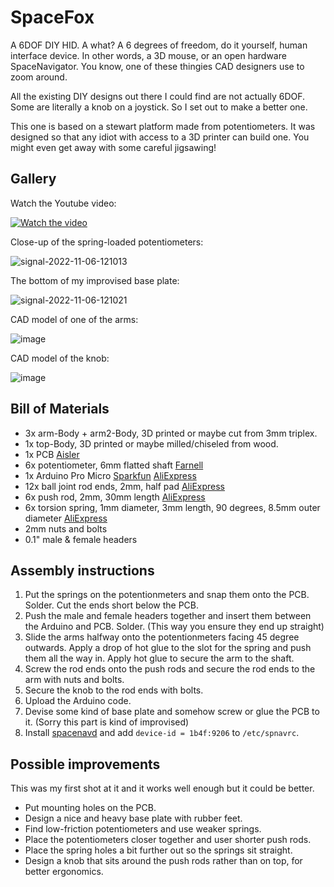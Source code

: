 # SpaceFox

A 6DOF DIY HID. A what? A 6 degrees of freedom, do it yourself, human interface device. In other words, a 3D mouse, or an open hardware SpaceNavigator. You know, one of these thingies CAD designers use to zoom around.

All the existing DIY designs out there I could find are not actually 6DOF. Some are literally a knob on a joystick. So I set out to make a better one.

This one is based on a stewart platform made from potentiometers. It was designed so that any idiot with access to a 3D printer can build one. You might even get away with some careful jigsawing!

## Gallery

Watch the Youtube video:

[![Watch the video](https://img.youtube.com/vi/rLTWWPftyac/maxresdefault.jpg)](https://youtu.be/rLTWWPftyac)

Close-up of the spring-loaded potentiometers:

![signal-2022-11-06-121013](https://user-images.githubusercontent.com/168609/200167307-481f2979-1f31-46c8-8931-465b4240828a.jpeg)

The bottom of my improvised base plate:

![signal-2022-11-06-121021](https://user-images.githubusercontent.com/168609/200167318-65644ad8-c1e8-4691-9ea2-1528596075a9.jpeg)

CAD model of one of the arms:

![image](https://user-images.githubusercontent.com/168609/200167369-572bfe2f-96a5-408b-8335-6235ece865c7.png)

CAD model of the knob:

![image](https://user-images.githubusercontent.com/168609/200167393-6c9ff864-b83c-4a8e-bd83-f75506205eaf.png)

## Bill of Materials

* 3x arm-Body + arm2-Body, 3D printed or maybe cut from 3mm triplex.
* 1x top-Body, 3D printed or maybe milled/chiseled from wood.
* 1x PCB [Aisler](https://aisler.net/p/TOQVENVP)
* 6x potentiometer, 6mm flatted shaft [Farnell](https://nl.farnell.com/tt-electronics-bi-technologies/p120k-f20br5k/potentiometer-rotary-5k-20mm-20/dp/2771751)
* 1x Arduino Pro Micro [Sparkfun](https://www.sparkfun.com/products/12640) [AliExpress](https://www.aliexpress.com/item/32768308647.html)
* 12x ball joint rod ends, 2mm, half pad [AliExpress](https://www.aliexpress.com/item/1005003423670988.html)
* 6x push rod, 2mm, 30mm length [AliExpress](https://www.aliexpress.com/item/4000374352303.html)
* 6x torsion spring, 1mm diameter, 3mm length, 90 degrees, 8.5mm outer diameter [AliExpress](https://www.aliexpress.com/item/1005003823259348.html)
* 2mm nuts and bolts
* 0.1" male & female headers

## Assembly instructions

1. Put the springs on the potentionmeters and snap them onto the PCB. Solder. Cut the ends short below the PCB.
2. Push the male and female headers together and insert them between the Arduino and PCB. Solder. (This way you ensure they end up straight)
3. Slide the arms halfway onto the potentionmeters facing 45 degree outwards. Apply a drop of hot glue to the slot for the spring and push them all the way in. Apply hot glue to secure the arm to the shaft.
4. Screw the rod ends onto the push rods and secure the rod ends to the arm with nuts and bolts.
5. Secure the knob to the rod ends with bolts.
6. Upload the Arduino code.
7. Devise some kind of base plate and somehow screw or glue the PCB to it. (Sorry this part is kind of improvised)
8. Install [spacenavd](https://github.com/FreeSpacenav/spacenavd) and add `device-id = 1b4f:9206` to `/etc/spnavrc`.

## Possible improvements

This was my first shot at it and it works well enough but it could be better.

* Put mounting holes on the PCB.
* Design a nice and heavy base plate with rubber feet.
* Find low-friction potentiometers and use weaker springs.
* Place the potentiometers closer together and user shorter push rods.
* Place the spring holes a bit further out so the springs sit straight.
* Design a knob that sits around the push rods rather than on top, for better ergonomics.
